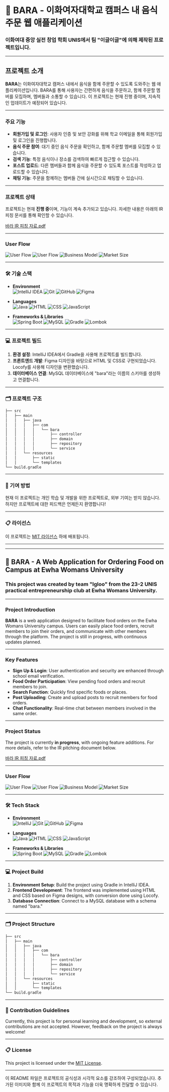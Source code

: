 # 📱 BARA - 이화여자대학교 캠퍼스 내 음식 주문 웹 애플리케이션

### 이화여대 중앙 실전 창업 학회 UNIS에서 팀 "이글이글"에 의해 제작된 프로젝트입니다.

---

## 프로젝트 소개

**BARA**는 이화여자대학교 캠퍼스 내에서 음식을 함께 주문할 수 있도록 도와주는 웹 애플리케이션입니다. BARA를 통해 사용자는 간편하게 음식을 주문하고, 함께 주문할 멤버를 모집하며, 멤버들과 소통할 수 있습니다. 이 프로젝트는 현재 진행 중이며, 지속적인 업데이트가 예정되어 있습니다.

---

### 주요 기능

- **회원가입 및 로그인**: 사용자 인증 및 보안 강화를 위해 학교 이메일을 통해 회원가입 및 로그인을 진행합니다.
- **음식 주문 참여**: 대기 중인 음식 주문을 확인하고, 함께 주문할 멤버를 모집할 수 있습니다.
- **검색 기능**: 특정 음식이나 장소를 검색하여 빠르게 접근할 수 있습니다.
- **포스트 업로드**: 다른 멤버들과 함께 음식을 주문할 수 있도록 포스트를 작성하고 업로드할 수 있습니다.
- **채팅 기능**: 주문을 함께하는 멤버들 간에 실시간으로 채팅할 수 있습니다.

---

### 프로젝트 상태

프로젝트는 현재 **진행 중**이며, 기능이 계속 추가되고 있습니다. 자세한 내용은 아래의 IR 피칭 문서를 통해 확인할 수 있습니다.

[바라 IR 피칭 자료.pdf](https://github.com/user-attachments/files/16322955/ir.2.pptx)

---

### User Flow

![User Flow](https://github.com/Kareeenn/bara/blob/main/images/1.png)
![User Flow](https://github.com/Kareeenn/bara/blob/main/images/2.png)
![Business Model](https://github.com/Kareeenn/bara/blob/main/images/3.png)
![Market Size](https://github.com/Kareeenn/bara/blob/main/images/4.png)

---

### 🛠️ 기술 스택

- **Environment**  
  ![IntelliJ IDEA](https://img.shields.io/badge/IDE-IntelliJ%20IDEA-orange?style=for-the-badge&logo=intellij-idea&logoColor=white)
  ![Git](https://img.shields.io/badge/Version%20Control-Git-orange?style=for-the-badge&logo=git&logoColor=white)
  ![GitHub](https://img.shields.io/badge/Repository-GitHub-orange?style=for-the-badge&logo=github&logoColor=white)
  ![Figma](https://img.shields.io/badge/Design-Figma-purple?style=for-the-badge&logo=figma&logoColor=white)

- **Languages**  
  ![Java](https://img.shields.io/badge/Language-Java-blue?style=for-the-badge&logo=java&logoColor=white)
  ![HTML](https://img.shields.io/badge/Language-HTML5-red?style=for-the-badge&logo=html5&logoColor=white)
  ![CSS](https://img.shields.io/badge/Style-CSS3-blue?style=for-the-badge&logo=css3&logoColor=white)
  ![JavaScript](https://img.shields.io/badge/Script-JavaScript-yellow?style=for-the-badge&logo=javascript&logoColor=white)

- **Frameworks & Libraries**  
  ![Spring Boot](https://img.shields.io/badge/Framework-Spring%20Boot-brightgreen?style=for-the-badge&logo=spring-boot&logoColor=white)
  ![MySQL](https://img.shields.io/badge/Database-MySQL-blue?style=for-the-badge&logo=mysql&logoColor=white)
  ![Gradle](https://img.shields.io/badge/Build-Gradle-blue?style=for-the-badge&logo=gradle&logoColor=white)
  ![Lombok](https://img.shields.io/badge/Library-Lombok-red?style=for-the-badge&logo=lombok&logoColor=white)

---

### 💻 프로젝트 빌드

1. **환경 설정**: IntelliJ IDEA에서 Gradle을 사용해 프로젝트를 빌드합니다.
2. **프론트엔드 개발**: Figma 디자인을 바탕으로 HTML 및 CSS로 구현되었습니다. Locofy를 사용해 디자인을 변환했습니다.
3. **데이터베이스 연결**: MySQL 데이터베이스에 "bara"라는 이름의 스키마를 생성하고 연결합니다.

---

### 🗂️ 프로젝트 구조

```bash
├── src
│   ├── main
│   │   ├── java
│   │   │   ├── com
│   │   │   │   └── bara
│   │   │   │       ├── controller
│   │   │   │       ├── domain
│   │   │   │       ├── repository
│   │   │   │       └── service
│   │   └── resources
│   │       ├── static
│   │       └── templates
└── build.gradle
```

---

### 📝 기여 방법

현재 이 프로젝트는 개인 학습 및 개발을 위한 프로젝트로, 외부 기여는 받지 않습니다. 하지만 프로젝트에 대한 피드백은 언제든지 환영합니다!

---

### 📋 라이선스

이 프로젝트는 [MIT 라이선스](LICENSE) 하에 배포됩니다.

---
---


## 📱 BARA - A Web Application for Ordering Food on Campus at Ewha Womans University

### This project was created by team "Igloo" from the 23-2 UNIS practical entrepreneurship club at Ewha Womans University.

---

### Project Introduction

**BARA** is a web application designed to facilitate food orders on the Ewha Womans University campus. Users can easily place food orders, recruit members to join their orders, and communicate with other members through the platform. The project is still in progress, with continuous updates planned.

---

### Key Features

- **Sign Up & Login**: User authentication and security are enhanced through school email verification.
- **Food Order Participation**: View pending food orders and recruit members to join.
- **Search Function**: Quickly find specific foods or places.
- **Post Uploading**: Create and upload posts to recruit members for food orders.
- **Chat Functionality**: Real-time chat between members involved in the same order.

---

### Project Status

The project is currently **in progress**, with ongoing feature additions. For more details, refer to the IR pitching document below.

[바라 IR 피칭 자료.pdf](https://github.com/user-attachments/files/16322955/ir.2.pptx)

---

### User Flow

![User Flow](https://github.com/Kareeenn/bara/blob/main/images/1.png)
![User Flow](https://github.com/Kareeenn/bara/blob/main/images/2.png)
![Business Model](https://github.com/Kareeenn/bara/blob/main/images/3.png)
![Market Size](https://github.com/Kareeenn/bara/blob/main/images/4.png)

---

### 🛠️ Tech Stack

- **Environment**  
  ![IntelliJ](https://img.shields.io/badge/IDE-IntelliJ%20IDEA-orange?logo=intellij-idea&logoColor=white&style=for-the-badge)
  ![Git](https://img.shields.io/badge/Version%20Control-Git-orange?logo=git&logoColor=white&style=for-the-badge)
  ![GitHub](https://img.shields.io/badge/Repository-GitHub-orange?logo=github&logoColor=white&style=for-the-badge)
  ![Figma](https://img.shields.io/badge/Design-Figma-purple?logo=figma&logoColor=white&style=for-the-badge)

- **Languages**  
  ![Java](https://img.shields.io/badge/Language-Java-blue?logo=java&logoColor=white&style=for-the-badge)
  ![HTML](https://img.shields.io/badge/Language-HTML5-red?logo=html5&logoColor=white&style=for-the-badge)
  ![CSS](https://img.shields.io/badge/Style-CSS3-blue?logo=css3&logoColor=white&style=for-the-badge)
  ![JavaScript](https://img.shields.io/badge/Script-JavaScript-yellow?logo=javascript&logoColor=white&style=for-the-badge)

- **Frameworks & Libraries**  
  ![Spring Boot](https://img.shields.io/badge/Framework-Spring%20Boot-brightgreen?logo=spring-boot&logoColor=white&style=for-the-badge)
  ![MySQL](https://img.shields.io/badge/Database-MySQL-blue?logo=mysql&logoColor=white&style=for-the-badge)
  ![Gradle](https://img.shields.io/badge/Build-Gradle-blue?logo=gradle&logoColor=white&style=for-the-badge)
  ![Lombok](https://img.shields.io/badge/Library-Lombok-red?logo=lombok&logoColor=white&style=for-the-badge)

---

### 💻 Project Build

1. **Environment Setup**: Build the project using Gradle in IntelliJ IDEA.
2. **Frontend Development**: The frontend was implemented using HTML and CSS based on Figma designs, with conversion done using Locofy.
3. **Database Connection**: Connect to a MySQL database with a schema named "bara."

---

### 🗂️ Project Structure

```bash
├── src
│   ├── main
│   │   ├── java
│   │   │   ├── com
│   │   │   │   └── bara
│   │   │   │       ├── controller
│   │   │   │       ├── domain
│   │   │   │       ├── repository
│   │   │   │       └── service
│   │   └── resources
│   │       ├── static
│   │       └── templates
└── build.gradle
```

---

### 📝 Contribution Guidelines

Currently, this project is for personal learning and development, so external contributions are not accepted. However, feedback on the project is always welcome!

---

### 📋 License

This project is licensed under the [MIT License](LICENSE).

---

이 README 파일은 프로젝트의 공식성과 시각적 요소를 강조하여 구성되었습니다. 추가된 이미지와 함께 이 프로젝트의 목적과 기능을 더욱 명확하게 전달할 수 있습니다.

